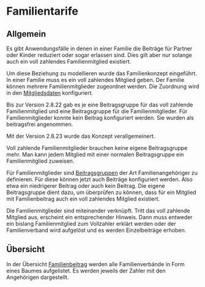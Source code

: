 # Familientarife

## Allgemein

Es gibt Anwendungsfälle in denen in einer Familie die Beiträge für Partner oder Kinder reduziert oder sogar erlassen sind. Dies gilt aber nur solange auch ein voll zahlendes Familienmitglied existiert.

Um diese Beziehung zu modellieren wurde das Familienkonzept eingeführt. In einer Familie muss es ein voll zahlendes Mitglied geben. Der Familie können mehrere Familienmitglieder zugeordnet werden. Die Zuordnung wird in den [Mitgliedsdaten](../v3.1.x/mitglieder/content/mitgliedschaft.md) konfiguriert.

Bis zur Version 2.8.22 gab es je eine Beitragsgruppe für das voll zahlende Familienmitglied und eine Beitragsgruppe für die Familienmitglieder. Für Familienmitglieder konnte kein Beitrag konfiguriert werden. Sie wurden als beitragsfrei angenommen.

Mit der Version 2.8.23 wurde das Konzept verallgemeinert.

Voll zahlende Familienmitglieder brauchen keine eigene Beitragsgruppe mehr. Man kann jedem Mitglied mit einer normalen Beitragsgruppe ein Familienmitglied zuweisen.

Für Familienmitglieder sind [Beitragsgruppen](../v3.1.x/administration/mitglieder/beitragsgruppen.md) der Art Familienangehöriger zu definieren. Für diese können jetzt auch Beiträge konfiguriert werden. Also etwa ein niedrigerer Beitrag oder auch kein Beitrag. Die eigene Beitragsgruppe dient dazu, um überprüfen zu können, dass für ein Mitglied mit Familienbeitrag auch ein voll zahlendes Mitglied existiert.

Die Familienmitglieder sind miteinander verknüpft. Tritt das voll zahlende Mitglied aus, erscheint ein entsprechender Hinweis. Dann muss entweder ein bislang Familienmitglied zum Vollzahler erklärt werden oder der Familienverband wird aufgelöst und es werden Einzelbeiträge erhoben.

## Übersicht

In der Übersicht [Familienbeitrag](../v3.1.x/mitglieder/familienbeitrag.md) werden alle Familienverbände in Form eines Baumes aufgelistet. Es werden jeweils der Zahler mit den Angehörigen dargestellt.
